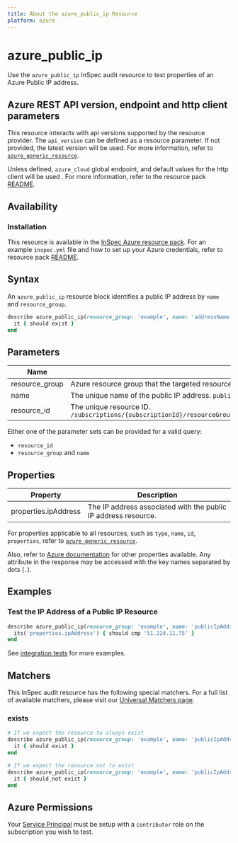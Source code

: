 ```yaml
---
title: About the azure_public_ip Resource
platform: azure
---
```


# azure_public_ip

Use the `azure_public_ip` InSpec audit resource to test properties of an Azure Public IP address.

## Azure REST API version, endpoint and http client parameters

This resource interacts with api versions supported by the resource provider.
The `api_version` can be defined as a resource parameter.
If not provided, the latest version will be used.
For more information, refer to [`azure_generic_resource`](azure_generic_resource.md).

Unless defined, `azure_cloud` global endpoint, and default values for the http client will be used .
For more information, refer to the resource pack [README](../../README.md). 

## Availability

### Installation

This resource is available in the [InSpec Azure resource pack](https://github.com/inspec/inspec-azure). 
For an example `inspec.yml` file and how to set up your Azure credentials, refer to resource pack [README](../../README.md#Service-Principal).

## Syntax

An `azure_public_ip` resource block identifies a public IP address by `name` and `resource_group`.
```ruby
describe azure_public_ip(resource_group: 'example', name: 'addressName') do
  it { should exist }
end
```
## Parameters

| Name                           | Description                                                                       |
|--------------------------------|-----------------------------------------------------------------------------------|
| resource_group                 | Azure resource group that the targeted resource resides in. `resourceGroupName`   |
| name                           | The unique name of the public IP address. `publicIpAddressName`                   |
| resource_id                    | The unique resource ID. `/subscriptions/{subscriptionId}/resourceGroups/{resourceGroupName}/providers/Microsoft.Network/publicIPAddresses/{publicIpAddressName}` |

Either one of the parameter sets can be provided for a valid query:
- `resource_id`
- `resource_group` and `name`

## Properties

| Property                          | Description |
|-----------------------------------|-------------|
| properties.ipAddress              | The IP address associated with the public IP address resource. |

For properties applicable to all resources, such as `type`, `name`, `id`, `properties`, refer to [`azure_generic_resource`](azure_generic_resource.md#properties).

Also, refer to [Azure documentation](https://docs.microsoft.com/en-us/rest/api/virtualnetwork/publicipaddresses/get#publicipaddress) for other properties available. 
Any attribute in the response may be accessed with the key names separated by dots (`.`).

## Examples

### Test the IP Address of a Public IP Resource
```ruby
describe azure_public_ip(resource_group: 'example', name: 'publicIpAddressName') do
  its('properties.ipAddress') { should cmp '51.224.11.75' }
end
``` 
See [integration tests](../../test/integration/verify/controls/azurerm_public_ip.rb) for more examples.

## Matchers

This InSpec audit resource has the following special matchers. For a full list of available matchers, please visit our [Universal Matchers page](https://docs.chef.io/inspec/matchers/).

### exists
```ruby
# If we expect the resource to always exist
describe azure_public_ip(resource_group: 'example', name: 'publicIpAddressName') do
  it { should exist }
end

# If we expect the resource not to exist
describe azure_public_ip(resource_group: 'example', name: 'publicIpAddressName') do
  it { should_not exist }
end
```
## Azure Permissions

Your [Service Principal](https://docs.microsoft.com/en-us/azure/azure-resource-manager/resource-group-create-service-principal-portal) must be setup with a `contributor` role on the subscription you wish to test.
